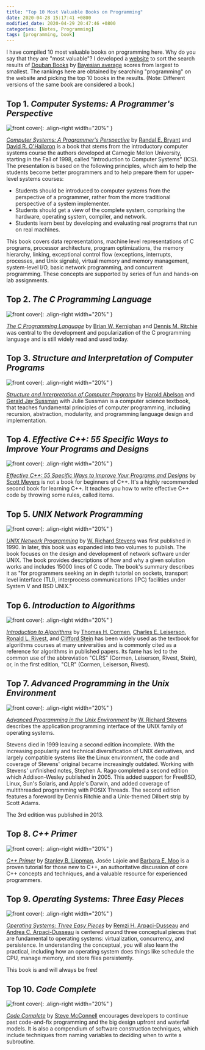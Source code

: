 ```yaml
---
title: "Top 10 Most Valuable Books on Programming"
date: 2020-04-28 15:17:41 +0800
modified_date: 2020-04-29 20:47:46 +0800
categories: [Notes, Programming]
tags: [programming, book]
---
```


I have compiled 10 most valuable books on programming here. Why do you say that they are "most valuable"? I developed a [website](https://ngzhio.github.io/dbl/) to sort the search results of [Douban Books](https://book.douban.com/) by [Bayesian average](https://en.wikipedia.org/wiki/Bayesian_average) scores from largest to smallest. The rankings here are obtained by searching "programming" on the website and picking the top 10 books in the results. (Note: Different versions of the same book are considered a book.)

## Top 1. *Computer Systems: A Programmer's Perspective*

![front cover](http://csapp.cs.cmu.edu/3e/images/csapp3e-cover.jpg){: .align-right width="20%" }

[*Computer Systems: A Programmer's Perspective*](http://csapp.cs.cmu.edu/) by [Randal E. Bryant](http://www.cs.cmu.edu/~bryant) and [David R. O'Hallaron](http://www.cs.cmu.edu/~droh) is a book that stems from the introductory computer systems course the authors developed at Carnegie Mellon University, starting in the Fall of 1998, called "Introduction to Computer Systems" (ICS). The presentation is based on the following principles, which aim to help the students become better programmers and to help prepare them for upper-level systems courses:

- Students should be introduced to computer systems from the perspective of a programmer, rather from the more traditional perspective of a system implementer.
- Students should get a view of the complete system, comprising the hardware, operating system, compiler, and network.
- Students learn best by developing and evaluating real programs that run on real machines.

This book covers data representations, machine level representations of C programs, processor architecture, program optimizations, the memory hierarchy, linking, exceptional control flow (exceptions, interrupts, processes, and Unix signals), virtual memory and memory management, system-level I/O, basic network programming, and concurrent programming. These concepts are supported by series of fun and hands-on lab assignments.

## Top 2. *The C Programming Language*

![front cover](https://images-na.ssl-images-amazon.com/images/I/41h%2B7zx%2BhFL._SX376_BO1,204,203,200_.jpg){: .align-right width="20%" }

[*The C Programming Language*](https://en.wikipedia.org/wiki/The_C_Programming_Language) by [Brian W. Kernighan](https://www.cs.princeton.edu/~bwk/) and [Dennis M. Ritchie](https://en.wikipedia.org/wiki/Dennis_Ritchie) was central to the development and popularization of the C programming language and is still widely read and used today.

## Top 3. *Structure and Interpretation of Computer Programs*

![front cover](https://mitpress.mit.edu/sites/default/files/sicp/full-text/book/cover.jpg){: .align-right width="20%" }

[*Structure and Interpretation of Computer Programs*](http://mitpress.mit.edu/sicp) by [Harold Abelson](http://groups.csail.mit.edu/mac/users/hal/hal.html) and [Gerald Jay Sussman](http://groups.csail.mit.edu/mac/users/gjs/gjs.html) with Julie Sussman is a computer science textbook, that teaches fundamental principles of computer programming, including recursion, abstraction, modularity, and programming language design and implementation.

## Top 4. *Effective C++: 55 Specific Ways to Improve Your Programs and Designs*

![front cover](https://images-na.ssl-images-amazon.com/images/I/51eiC9ZRVZL._SX396_BO1,204,203,200_.jpg){: .align-right width="20%" }

[*Effective C++: 55 Specific Ways to Improve Your Programs and Designs*](https://www.amazon.com/dp/0321334876) by [Scott Meyers](https://www.aristeia.com/) is not a book for beginners of C++. It's a highly recommended second book for learning C++. It teaches you how to write effective C++ code by throwing some rules, called items.

## Top 5. *UNIX Network Programming*

![front cover](https://upload.wikimedia.org/wikipedia/en/9/9e/Rstevens_unp_1990.jpeg){: .align-right width="20%" }

[*UNIX Network Programming*](https://en.wikipedia.org/wiki/UNIX_Network_Programming) by [W. Richard Stevens](http://www.kohala.com/start/) was first published in 1990. In later, this book was expanded into two volumes to publish. The book focuses on the design and development of network software under UNIX. The book provides descriptions of how and why a given solution works and includes 15000 lines of C code. The book's summary describes it as "for programmers seeking an in depth tutorial on sockets, transport level interface (TLI), interprocess communications (IPC) facilities under System V and BSD UNIX."

## Top 6. *Introduction to Algorithms*

![front cover](https://upload.wikimedia.org/wikipedia/en/4/41/Clrs3.jpeg){: .align-right width="20%" }

[*Introduction to Algorithms*](https://en.wikipedia.org/wiki/Introduction_to_Algorithms) by [Thomas H. Cormen](https://www.cs.dartmouth.edu/~thc/), [Charles E. Leiserson](https://people.csail.mit.edu/cel/), [Ronald L. Rivest](https://people.csail.mit.edu/rivest/), and [Clifford Stein](http://www.columbia.edu/~cs2035/) has been widely used as the textbook for algorithms courses at many universities and is commonly cited as a reference for algorithms in published papers. Its fame has led to the common use of the abbreviation "CLRS" (Cormen, Leiserson, Rivest, Stein), or, in the first edition, "CLR" (Cormen, Leiserson, Rivest).

## Top 7. *Advanced Programming in the Unix Environment*

![front cover](https://images-na.ssl-images-amazon.com/images/I/51iD5NiJZNL._SX402_BO1,204,203,200_.jpg){: .align-right width="20%" }

[*Advanced Programming in the Unix Environment*](https://en.wikipedia.org/wiki/Advanced_Programming_in_the_Unix_Environment) by [W. Richard Stevens](http://www.kohala.com/start/) describes the application programming interface of the UNIX family of operating systems.

Stevens died in 1999 leaving a second edition incomplete. With the increasing popularity and technical diversification of UNIX derivatives, and largely compatible systems like the Linux environment, the code and coverage of Stevens' original became increasingly outdated. Working with Stevens' unfinished notes, Stephen A. Rago completed a second edition which Addison-Wesley published in 2005. This added support for FreeBSD, Linux, Sun's Solaris, and Apple's Darwin, and added coverage of multithreaded programming with POSIX Threads. The second edition features a foreword by Dennis Ritchie and a Unix-themed Dilbert strip by Scott Adams.

The 3rd edition was published in 2013.

## Top 8. *C++ Primer*

![front cover](https://www.informit.com/ShowCover.aspx?isbn=9780321714114&type=f){: .align-right width="20%" }

[*C++ Primer*](https://www.informit.com/store/c-plus-plus-primer-9780321714114) by [Stanley B. Lippman](https://en.wikipedia.org/wiki/Stanley_B._Lippman), Josée Lajoie and [Barbara E. Moo](https://en.wikipedia.org/wiki/Barbara_E._Moo) is a proven tutorial for those new to C++, an authoritative discussion of core C++ concepts and techniques, and a valuable resource for experienced programmers.

## Top 9. *Operating Systems: Three Easy Pieces*

![front cover](http://pages.cs.wisc.edu/~remzi/OSTEP/book-cover-two.jpg){: .align-right width="20%" }

[*Operating Systems: Three Easy Pieces*](http://pages.cs.wisc.edu/~remzi/OSTEP/) by [Remzi H. Arpaci-Dusseau](http://www.cs.wisc.edu/~remzi) and [Andrea C. Arpaci-Dusseau](http://www.cs.wisc.edu/~dusseau) is centered around three conceptual pieces that are fundamental to operating systems: virtualization, concurrency, and persistence. In understanding the conceptual, you will also learn the practical, including how an operating system does things like schedule the CPU, manage memory, and store files persistently.

This book is and will always be free!

## Top 10. *Code Complete*

![front cover](https://www.safaribooksonline.com/library/cover/0735619670/250w/){: .align-right width="20%" }

[*Code Complete*](https://en.wikipedia.org/wiki/Code_Complete) by [Steve McConnell](https://stevemcconnell.com/) encourages developers to continue past code-and-fix programming and the big design upfront and waterfall models. It is also a compendium of software construction techniques, which include techniques from naming variables to deciding when to write a subroutine.
